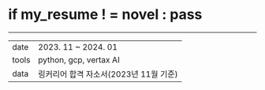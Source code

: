 # if my_resume ! = novel : pass

---

| | |
|---|---|
|date|2023. 11 ~ 2024. 01|
|tools|python, gcp, vertax AI|
|data|링커리어 합격 자소서(2023년 11월 기준)|
